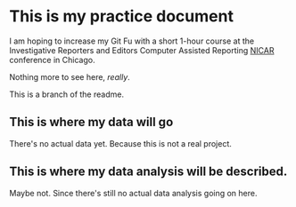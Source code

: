 # This is my practice document
I am hoping to increase my Git Fu with a short 1-hour course at the Investigative Reporters and Editors Computer Assisted Reporting [NICAR](http://ire.org) conference in Chicago.

Nothing more to see here, _really_. 

This is a branch of the readme.

## This is where my data will go

There's no actual data yet. Because this is not a real project.

## This is where my data analysis will be described.

Maybe not. Since there's still no actual data analysis going on here.
